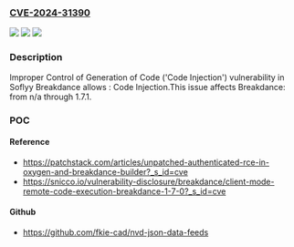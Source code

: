### [CVE-2024-31390](https://cve.mitre.org/cgi-bin/cvename.cgi?name=CVE-2024-31390)
![](https://img.shields.io/static/v1?label=Product&message=Breakdance&color=blue)
![](https://img.shields.io/static/v1?label=Version&message=n%2Fa%3C%3D%201.7.1%20&color=brighgreen)
![](https://img.shields.io/static/v1?label=Vulnerability&message=CWE-94%3A%20Improper%20Control%20of%20Generation%20of%20Code%20('Code%20Injection')&color=brighgreen)

### Description

Improper Control of Generation of Code ('Code Injection') vulnerability in Soflyy Breakdance allows : Code Injection.This issue affects Breakdance: from n/a through 1.7.1.

### POC

#### Reference
- https://patchstack.com/articles/unpatched-authenticated-rce-in-oxygen-and-breakdance-builder?_s_id=cve
- https://snicco.io/vulnerability-disclosure/breakdance/client-mode-remote-code-execution-breakdance-1-7-0?_s_id=cve

#### Github
- https://github.com/fkie-cad/nvd-json-data-feeds

